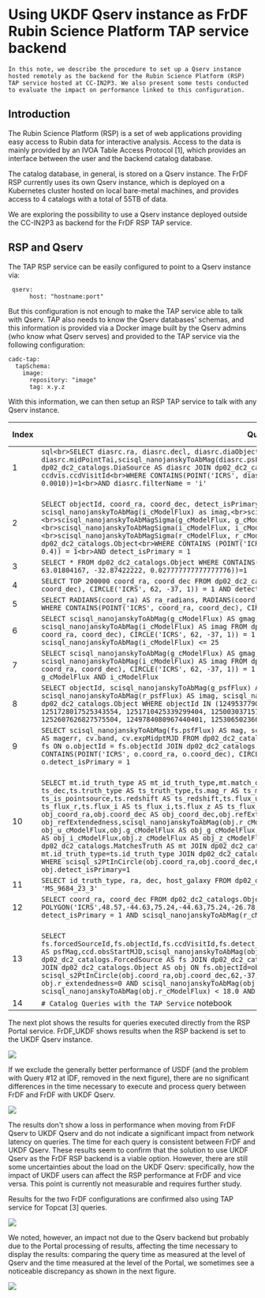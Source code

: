 # Using UKDF Qserv instance as FrDF Rubin Science Platform TAP service backend

```{abstract}
In this note, we describe the procedure to set up a Qserv instance hosted remotely as the backend for the Rubin Science Platform (RSP) TAP service hosted at CC-IN2P3. We also present some tests conducted to evaluate the impact on performance linked to this configuration.
```

## Introduction
The Rubin Science Platform (RSP) is a set of web applications providing easy access to Rubin data for interactive analysis. Access to the data is mainly provided by an IVOA Table Access Protocol [1], which provides an interface between the user and the backend catalog database.

The catalog database, in general, is stored on a Qserv instance.
The FrDF RSP currently uses its own Qserv instance, which is deployed on a Kubernetes cluster hosted on local bare-metal machines, and provides access to 4 catalogs with a total of 55TB of data.

We are exploring the possibility to use a Qserv instance deployed outside the CC-IN2P3 as backend for the FrDF RSP TAP service.

## RSP and Qserv

The TAP RSP service can be easily configured to point to a Qserv instance via:

```
 qserv:
      host: "hostname:port"
```

But this configuration is not enough to make the TAP service able to talk with Qserv. TAP also needs to know the Qserv databases' schemas, and this information is provided via a Docker image built by the Qserv admins (who know what Qserv serves) and provided to the TAP service via the following configuration:

```
cadc-tap:
  tapSchema:
    image:
      repository: "image"
      tag: x.y.z
```

With this information, we can then setup an RSP TAP service to talk with any Qserv instance.

| Index | Query                                                                                                                                                                                                                                                                                                                                                                                                                                                                                                                                                                                                                                                                                                                                                                                                                                                                                                                                                                                                                                                                                                                 | # sources | Qserv Chunks | Qserv Time | FrDF | FrDF TOPCAT | UKDF | UKDF TOPCAT | IDF | USDF |
| ----- | --------------------------------------------------------------------------------------------------------------------------------------------------------------------------------------------------------------------------------------------------------------------------------------------------------------------------------------------------------------------------------------------------------------------------------------------------------------------------------------------------------------------------------------------------------------------------------------------------------------------------------------------------------------------------------------------------------------------------------------------------------------------------------------------------------------------------------------------------------------------------------------------------------------------------------------------------------------------------------------------------------------------------------------------------------------------------------------------------------------------- | --------- | ------------ | ---------- | ---- | ----------- | ---- | ----------- | --- | ---- |
| 1     | ```sql<br>SELECT diasrc.ra, diasrc.decl, diasrc.diaObjectId, diasrc.diaSourceId, diasrc.filterName, diasrc.midPointTai,scisql_nanojanskyToAbMag(diasrc.psFlux) AS psAbMag,ccdvis.seeing,ccdvis.visitId FROM dp02_dc2_catalogs.DiaSource AS diasrc JOIN dp02_dc2_catalogs.CcdVisit AS ccdvis ON diasrc.ccdVisitId = ccdvis.ccdVisitId<br>WHERE CONTAINS(POINT('ICRS', diasrc.ra, diasrc.decl), CIRCLE('ICRS', 67.4579, -44.0802, 0.0010))=1<br>AND diasrc.filterName = 'i'```<br>                                                                                                                                                                                                                                                                                                                                                                                                                                                                                                                                                                                                                                      | 15        | 1            | 1          | 2    | 2           | 3    | 3           | 2   | 1    |
| 2     | <br>```SELECT objectId, coord_ra, coord_dec, detect_isPrimary, <br>scisql_nanojanskyToAbMag(g_cModelFlux) as gmag, scisql_nanojanskyToAbMag(i_cModelFlux) as imag,<br>scisql_nanojanskyToAbMag(r_cModelFlux) as rmag,<br>scisql_nanojanskyToAbMagSigma(g_cModelFlux, g_cModelFluxErr) as gmag_err,<br>scisql_nanojanskyToAbMagSigma(i_cModelFlux, i_cModelFluxErr) as imag_err,<br>scisql_nanojanskyToAbMagSigma(r_cModelFlux, r_cModelFluxErr) as rmag_err<br>FROM dp02_dc2_catalogs.Object<br>WHERE CONTAINS (POINT('ICRS', coord_ra, coord_dec), CIRCLE('ICRS', 62.0, -37.0, 0.4)) = 1<br>AND detect_isPrimary = 1```                                                                                                                                                                                                                                                                                                                                                                                                                                                                                              | 50000     | 6            | 2          | 8    | 14          | 9    | 7           | 6   | 5    |
| 3     | ```SELECT * FROM dp02_dc2_catalogs.Object WHERE CONTAINS(POINT('ICRS', coord_ra, coord_dec),CIRCLE('ICRS', 63.01804167, -32.87422222, 0.027777777777777776))=1```                                                                                                                                                                                                                                                                                                                                                                                                                                                                                                                                                                                                                                                                                                                                                                                                                                                                                                                                                     | 1519      | 1            | 2          | 17   | 10          | 18   | 11          | 17  | 8    |
| 4     | ```SELECT TOP 200000 coord_ra, coord_dec FROM dp02_dc2_catalogs.Object WHERE CONTAINS(POINT('ICRS', coord_ra, coord_dec), CIRCLE('ICRS', 62, -37, 1)) = 1 AND detect_isPrimary = 1```                                                                                                                                                                                                                                                                                                                                                                                                                                                                                                                                                                                                                                                                                                                                                                                                                                                                                                                                 | 200000    | 19           | 6          | 11   |             | 10   |             | 11  | 5    |
| 5     | ```SELECT RADIANS(coord_ra) AS ra_radians, RADIANS(coord_dec) AS dec_radians FROM dp02_dc2_catalogs.Object WHERE CONTAINS(POINT('ICRS', coord_ra, coord_dec), CIRCLE('ICRS', 62, -37, 1)) = 1 AND detect_isPrimary = 1```                                                                                                                                                                                                                                                                                                                                                                                                                                                                                                                                                                                                                                                                                                                                                                                                                                                                                             | 200000    | 19           | 5          | 13   |             | 11   |             | 9   | 8    |
| 6     | ```SELECT scisql_nanojanskyToAbMag(g_cModelFlux) AS gmag, scisql_nanojanskyToAbMag(r_cModelFlux) AS rmag, scisql_nanojanskyToAbMag(i_cModelFlux) AS imag FROM dp02_dc2_catalogs.Object WHERE CONTAINS(POINT('ICRS', coord_ra, coord_dec), CIRCLE('ICRS', 62, -37, 1)) = 1 AND detect_isPrimary != 0 AND scisql_nanojanskyToAbMag(i_cModelFlux) <= 25```                                                                                                                                                                                                                                                                                                                                                                                                                                                                                                                                                                                                                                                                                                                                                               | 200000    | 19           | 5          | 11   |             | 12   |             | 12  | 7    |
| 7     | ```SELECT scisql_nanojanskyToAbMag(g_cModelFlux) AS gmag, scisql_nanojanskyToAbMag(r_cModelFlux) AS rmag, scisql_nanojanskyToAbMag(i_cModelFlux) AS imag FROM dp02_dc2_catalogs.Object WHERE CONTAINS(POINT('ICRS', coord_ra, coord_dec), CIRCLE('ICRS', 62, -37, 1)) = 1 AND detect_isPrimary = 1 AND r_cModelFlux BETWEEN g_cModelFlux AND i_cModelFlux```                                                                                                                                                                                                                                                                                                                                                                                                                                                                                                                                                                                                                                                                                                                                                          | 500000    | 19           | 8          | 23   | 22          | 24   | 25          | 18  | 12   |
| 8     | ```SELECT objectId, scisql_nanojanskyToAbMag(g_psfFlux) AS gmag, scisql_nanojanskyToAbMag(r_psfFlux) AS rmag, scisql_nanojanskyToAbMag(r_psfFlux) AS imag, scisql_nanojanskyToAbMag(i_psfFlux) AS zmag FROM dp02_dc2_catalogs.Object WHERE objectId IN (1249537790362809267, 1252528461990360512, 1248772530269893180, 1251728017525343554, 1251710425339299404, 1250030371572068167, 1253443255664678173, 1251807182362538413, 1252607626827575504, 1249784080967440401, 1253065023664713612, 1325835101237446771)```                                                                                                                                                                                                                                                                                                                                                                                                                                                                                                                                                                                                | 12        | 11           | 1          | 5    | 3           | 3    | 4           | 3   | 1    |
| 9     | ```SELECT scisql_nanojanskyToAbMag(fs.psfFlux) AS mag, scisql_nanojanskyToAbMagSigma(fs.psfFlux, fs.psfFluxErr) AS magerr, cv.band, cv.expMidptMJD FROM dp02_dc2_catalogs.Object AS o JOIN dp02_dc2_catalogs.ForcedSource AS fs ON o.objectId = fs.objectId JOIN dp02_dc2_catalogs.CcdVisit AS cv ON fs.ccdVisitId = cv.ccdVisitId WHERE CONTAINS(POINT('ICRS', o.coord_ra, o.coord_dec), CIRCLE('ICRS', 62.1479031, -35.799138, 0.0006)) = 1 AND o.detect_isPrimary = 1```                                                                                                                                                                                                                                                                                                                                                                                                                                                                                                                                                                                                                                           | 432       | 1            | 6          | 9    |             | 9    |             | 3   | 2    |
| 10    | <br>```SELECT mt.id_truth_type AS mt_id_truth_type,mt.match_objectId AS mt_match_objectId,ts.ra AS ts_ra,ts.dec AS ts_dec,ts.truth_type AS ts_truth_type,ts.mag_r AS ts_mag_r,ts.is_pointsource AS ts_is_pointsource,ts.redshift AS ts_redshift,ts.flux_u AS ts_flux_u,ts.flux_g AS ts_flux_g,ts.flux_r AS ts_flux_r,ts.flux_i AS ts_flux_i,ts.flux_z AS ts_flux_z,ts.flux_y AS ts_flux_y,obj.coord_ra AS obj_coord_ra,obj.coord_dec AS obj_coord_dec,obj.refExtendedness AS obj_refExtendedness,scisql_nanojanskyToAbMag(obj.r_cModelFlux) AS obj_cModelMag_r,obj.u_cModelFlux AS obj_u_cModelFlux,obj.g_cModelFlux AS obj_g_cModelFlux,obj.r_cModelFlux AS obj_r_cModelFlux,obj.i_cModelFlux AS obj_i_cModelFlux,obj.z_cModelFlux AS obj_z_cModelFlux,obj.y_cModelFlux AS obj_y_cModelFlux FROM dp02_dc2_catalogs.MatchesTruth AS mt JOIN dp02_dc2_catalogs.TruthSummary AS ts ON mt.id_truth_type=ts.id_truth_type JOIN dp02_dc2_catalogs.Object AS obj ON mt.match_objectId=obj.objectId WHERE scisql_s2PtInCircle(obj.coord_ra,obj.coord_dec,62.0,-37.0,0.1)=1 AND ts.truth_type=1 AND obj.detect_isPrimary=1``` | 14501     | 2            | 136        | 143  | 143         | 159  | 149         | 147 | 84   |
| 11    | ```SELECT id_truth_type, ra, dec, host_galaxy FROM dp02_dc2_catalogs.TruthSummary WHERE id_truth_type = 'MS_9684_23_3'```                                                                                                                                                                                                                                                                                                                                                                                                                                                                                                                                                                                                                                                                                                                                                                                                                                                                                                                                                                                             | 1         | 1            | 1          | 2    |             | 2    |             | 2   | 1    |
| 12    | ```SELECT coord_ra, coord_dec FROM dp02_dc2_catalogs.Object WHERE CONTAINS(POINT('ICRS', coord_ra, coord_dec), POLYGON('ICRS',48.57,-44.63,75.24,-44.63,75.24,-26.78,48.57,-26.78 )) = 1 AND r_extendedness = 1 AND detect_isPrimary = 1 AND scisql_nanojanskyToAbMag(r_cModelFlux) < 21.0```                                                                                                                                                                                                                                                                                                                                                                                                                                                                                                                                                                                                                                                                                                                                                                                                                         | 500000    | 1393         | 27         | 71   |             | 79   |             | 482 | 13   |
| 13    | <br>```SELECT fs.forcedSourceId,fs.objectId,fs.ccdVisitId,fs.detect_isPrimary,fs.band,scisql_nanojanskyToAbMag(fs.psfFlux) AS psfMag,ccd.obsStartMJD,scisql_nanojanskyToAbMag(obj.r_psfFlux) AS obj_rpsfMag FROM dp02_dc2_catalogs.ForcedSource AS fs JOIN dp02_dc2_catalogs.CcdVisit AS ccd ON fs.ccdVisitId=ccd.ccdVisitId JOIN dp02_dc2_catalogs.Object AS obj ON fs.objectId=obj.objectId WHERE scisql_s2PtInCircle(obj.coord_ra,obj.coord_dec,62,-37,1.0)=1 AND obj.detect_isPrimary=1 AND obj.r_extendedness=0 AND scisql_nanojanskyToAbMag(obj.r_cModelFlux) > 17.5 AND scisql_nanojanskyToAbMag(obj.r_cModelFlux) < 18.0 AND fs.band='r'```                                                                                                                                                                                                                                                                                                                                                                                                                                                                   | 41751     | 19           | 1          | 5    | 3           | 5    | 5           | 16  | 6    |
| 14    | `# Catalog Queries with the TAP Service` notebook                                                                                                                                                                                                                                                                                                                                                                                                                                                                                                                                                                                                                                                                                                                                                                                                                                                                                                                                                                                                                                                                     |           |              |            | 80   |             | 78   |             | 210 | 49   |


The next plot shows the results for queries executed directly from the RSP Portal service. FrDF_UKDF shows results when the RSP backend is set to the UKDF Qserv instance.

![](./images/tap_time.png)

If we exclude the generally better performance of USDF (and the problem with Query #12 at IDF, removed in the next figure), there are no significant differences in the time necessary to execute and process query between FrDF and FrDF with UKDF Qserv.

![](./images/tap_time_no_outliers.png)

The results don't show a loss in performance when moving from FrDF Qserv to UKDF Qserv and do not indicate a significant impact from network latency on queries. The time for each query is consistent between FrDF and UKDF Qserv. 
These results seem to confirm that the solution to use UKDF Qserv as the FrDF RSP backend is a viable option. However, there are still some uncertainties about the load on the UKDF Qserv: specifically, how the impact of UKDF users can affect the RSP performance at FrDF and vice versa. This point is currently not measurable and requires further study.

Results for the two FrDF configurations are confirmed also using TAP service for Topcat [3] queries.

![](./images/topcat_vs_portal.png)

We noted, however, an impact not due to the Qserv backend but probably due to the Portal processing of results, affecting the time necessary to display the results: comparing the query time as measured at the level of Qserv and the time measured at the level of the Portal, we sometimes see a noticeable discrepancy as shown in the next figure. 

![](./images/qserv_vs_portal.png)

